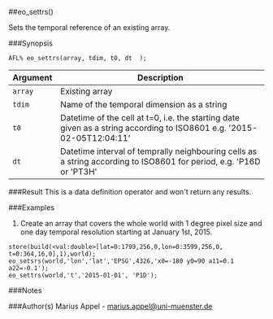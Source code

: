 ##eo_settrs()

Sets the temporal reference of an existing array.

###Synopsis
```
AFL% eo_settrs(array, tdim, t0, dt  );
```

Argument      | Description 
--------      | ------------
`array`       | Existing array
`tdim`        | Name of the temporal dimension as a string
`t0`          | Datetime of the cell at t=0, i.e. the starting date given as a string according to ISO8601 e.g. '2015-02-05T12:04:11'
`dt`          | Datetime interval of temprally neighbouring cells as a string according to ISO8601 for period, e.g. 'P16D or 'PT3H'

###Result
This is a data definition operator and won't return any results.




###Examples
1. Create an array that covers the whole world with 1 degree pixel size and one day temporal resolution starting at January 1st, 2015.
```
store(build(<val:double>[lat=0:1799,256,0,lon=0:3599,256,0, t=0:364,16,0],1),world);  
eo_setsrs(world,'lon','lat','EPSG',4326,'x0=-180 y0=90 a11=0.1 a22=-0.1');
eo_settrs(world,'t','2015-01-01', 'P1D');
```


###Notes

###Author(s)
Marius Appel - <marius.appel@uni-muenster.de>